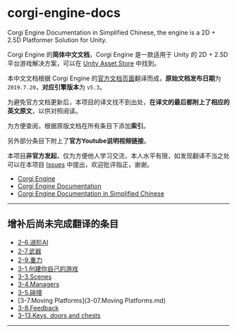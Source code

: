# corgi-engine-docs

Corgi Engine Documentation in Simplified Chinese, the engine is a 2D + 2.5D Platformer Solution for Unity.

Corgi Engine 的**简体中文文档**，Corgi Engine 是一款适用于 Unity 的 2D + 2.5D 平台游戏解决方案，可以在 [Unity Asset Store](https://www.assetstore.unity3d.com/en/#!/content/26617) 中找到。

本中文文档根据 Corgi Engine 的[官方文档页面](http://corgi-engine-docs.moremountains.com/)翻译而成，**原始文档发布日期**为 `2019.7.20`，**对应引擎版本**为 `v5.3`。

为避免官方文档更新后，本项目的译文找不到出处，**在译文的最后都附上了相应的英文原文**，以供对照阅读。

为方便查阅，根据原版文档在所有条目下添加**索引**。

另外部分条目下附上了**官方Youtube说明视频链接**。

本项目**非官方发起**，仅为方便他人学习交流，本人水平有限，如发现翻译不当之处可以在本项目 [Issues](https://github.com/Caizc/corgi-engine-docs/issues) 中提出，欢迎批评指正，谢谢。

* [Corgi Engine](http://corgi-engine.moremountains.com/)
* [Corgi Engine Documentation](http://corgi-engine-docs.moremountains.com/)
* [Corgi Engine Documentation in Simplified Chinese](https://github.com/Caizc/corgi-engine-docs)

-------
## 增补后尚未完成翻译的条目

* [2-6.进阶AI](/2.Agents/2-6.进阶AI.md)
* [2-7.武器](/2.Agents/2-7.武器.md)
* [2-9.重力](/2.Agents/2-9.重力.md)
* [3-1.创建你自己的游戏](/3.General/3-01.创建你自己的游戏.md)
* [3-3.Scenes](/3.General/3-03.Scenes.md)
* [3-4.Managers](/3.General/3-04.Managers.md)
* [3-5.碰撞](/3.General/3-05.碰撞.md)
* [3-7.Moving Platforms](3-07.Moving Platforms.md)
* [3-8.Feedback](/3.General/3-08.Feedback.md)
* [3-13.Keys, doors and chests](/3.General/3-13.Keys%2C%20doors%20and%20chests.md)

-------

